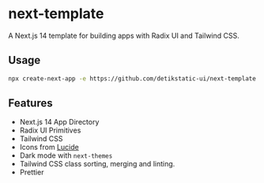 # next-template

A Next.js 14 template for building apps with Radix UI and Tailwind CSS.

## Usage

```bash
npx create-next-app -e https://github.com/detikstatic-ui/next-template
```

## Features

- Next.js 14 App Directory
- Radix UI Primitives
- Tailwind CSS
- Icons from [Lucide](https://lucide.dev)
- Dark mode with `next-themes`
- Tailwind CSS class sorting, merging and linting.
- Prettier